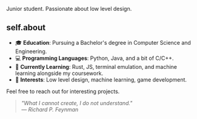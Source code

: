 Junior student. Passionate about low level design.

## self.about

- 🎓 **Education**: Pursuing a Bachelor's degree in Computer Science and Engineering.
- 💻 **Programming Languages**: Python, Java, and a bit of C/C++.
- 🌱 **Currently Learning**: Rust, JS, terminal emulation, and machine learning alongside my coursework.
- 🚀 **Interests**: Low level design, machine learning, game development.

Feel free to reach out for interesting projects.

> *"What I cannot create, I do not understand."*  
> *— Richard P. Feynman*
